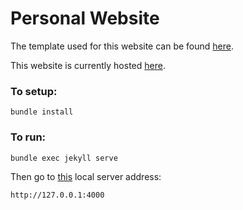 # Personal Website

The template used for this website can be found [here](https://github.com/poole/hyde).

This website is currently hosted [here](https://satishupadhyaya.github.io/).

### To setup:
```
bundle install
```

### To run:
```
bundle exec jekyll serve
```
Then go to [this](http://127.0.0.1:4000) local server address:
```
http://127.0.0.1:4000
```